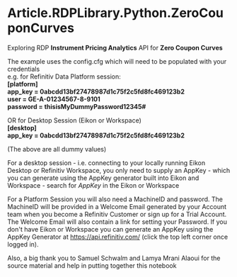 # Article.RDPLibrary.Python.ZeroCouponCurves
Exploring RDP **Instrument Pricing Analytics** API for **Zero Coupon Curves**

The example uses the config.cfg which will need to be populated with your credentials   
e.g. for Refinitiv Data Platform session:  
**[platform]**  
**app_key = 0abcdd13bf27478987d1c75f2c5fd8fc469123b2**  
**user = GE-A-01234567-8-9101**  
**password = thisisMyDummyPassword12345#**  
   
OR for Desktop Session (Eikon or Workspace)   
**[desktop]**  
**app_key = 0abcdd13bf27478987d1c75f2c5fd8fc469123b2**  

(The above are all dummy values)  

For a desktop session - i.e. connecting to your locally running Eikon Desktop or Refinitiv Workspace, you only need to supply an AppKey - which you can generate using the AppKey generator built into Eikon and Workspace - search for *AppKey* in the Eikon or Workspace

For a Platform Session you will also need a MachineID and password.
The MachineID will be provided in a Welcome Email generated by your Account team when you become a Refinitiv Customer or sign up for a Trial Account. The Welcome Email will also contain a link for setting your Password.
If you don't have Eikon or Workspace you can generate an AppKey using the AppKey Generator at https://api.refinitiv.com/ (click the top left corner once logged in).

Also, a big thank you to Samuel Schwalm and Lamya Mrani Alaoui for the source material and help in putting together this notebook
